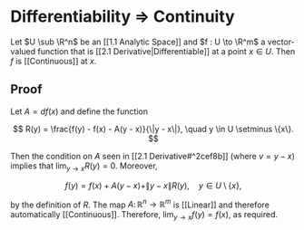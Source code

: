 # Differentiability => Continuity

Let $U \sub \R^n$ be an [[1.1 Analytic Space]] and $f : U \to \R^m$ a vector-valued function that is [[2.1 Derivative|Differentiable]] at a point $x \in U$. Then $f$ is [[Continuous]] at $x$.

## Proof

Let $A = df(x)$ and define the function

$$
R(y) = \frac{f(y) - f(x) - A(y - x)}{\|y - x\|}, \quad y \in U \setminus \{x\}. 
$$

Then the condition on $A$ seen in [[2.1 Derivative#^2cef8b]] (where $v = y - x$) implies that $\lim_{y \to x} R(y) = 0$. Moreover, 

$$
f(y) = f(x) + A(y - x) + \|y - x\| R(y), \quad y \in U \setminus \{x\}, 
$$

by the definition of $R$. The map $A \colon \mathbb{R}^n \to \mathbb{R}^m$ is [[Linear]] and therefore automatically [[Continuous]]. Therefore, $\lim_{y \to x} f(y) = f(x)$, as required.
